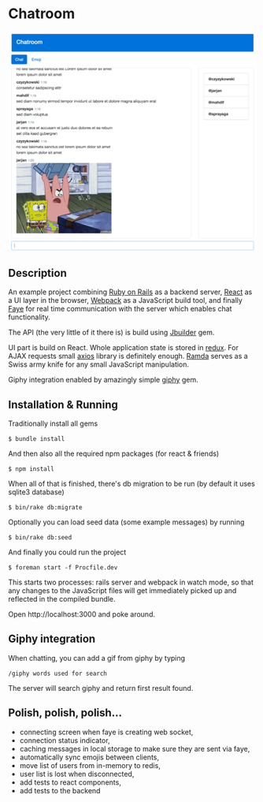 # Chatroom

![Screenshot](https://raw.githubusercontent.com/czyzykowski/chatroom/master/docs/screenshot.png)

## Description

An example project combining [Ruby on Rails][1] as a backend server, [React][2]
as a UI layer in the browser, [Webpack][3] as a JavaScript build tool, and
finally [Faye][4] for real time communication with the server which enables
chat functionality.

The API (the very little of it there is) is build using [Jbuilder][5] gem.

UI part is build on React. Whole application state is stored in [redux][6]. For
AJAX requests small [axios][7] library is definitely enough. [Ramda][8] serves
as a Swiss army knife for any small JavaScript manipulation.

Giphy integration enabled by amazingly simple [giphy][9] gem.

## Installation & Running

Traditionally install all gems

    $ bundle install

And then also all the required npm packages (for react & friends)

    $ npm install

When all of that is finished, there's db migration to be run (by default it
uses sqlite3 database)

    $ bin/rake db:migrate

Optionally you can load seed data (some example messages) by running

    $ bin/rake db:seed

And finally you could run the project

    $ foreman start -f Procfile.dev

This starts two processes: rails server and webpack in watch mode, so that any
changes to the JavaScript files will get immediately picked up and reflected in
the compiled bundle.

Open http://localhost:3000 and poke around.

## Giphy integration

When chatting, you can add a gif from giphy by typing

    /giphy words used for search

The server will search giphy and return first result found.

## Polish, polish, polish...

- connecting screen when faye is creating web socket,
- connection status indicator,
- caching messages in local storage to make sure they are sent via faye,
- automatically sync emojis between clients,
- move list of users from in-memory to redis,
- user list is lost when disconnected,
- add tests to react components,
- add tests to the backend


[1]: http://rubyonrails.org/
[2]: https://facebook.github.io/react/
[3]: https://webpack.github.io/
[4]: http://faye.jcoglan.com/
[5]: https://github.com/rails/jbuilder
[6]: http://rackt.org/redux/index.html
[7]: https://github.com/mzabriskie/axios
[8]: http://ramdajs.com/
[9]: https://github.com/sebasoga/giphy
